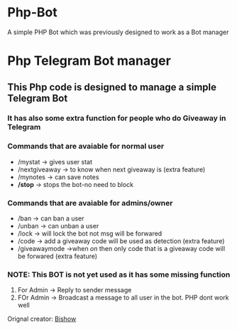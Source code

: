 # Php-Bot
A simple PHP Bot which was previously designed to work as a Bot manager

<h1>Php Telegram Bot manager</h1>

<h2>This Php code is designed to manage a simple Telegram Bot</h2>
<h3>It has also some extra function for people who do <b>Giveaway</b> in Telegram</h3>
<h3>Commands that are avaiable for normal user</h3>
  <ul>
    <li>/mystat -> gives user stat</li>
    <li>/nextgiveaway -> to know when next giveaway is (extra feature)</li>
    <li>/mynotes -> can save notes</li>
    <li><b>/stop</b> -> stops the bot-no need to block</li>
  </ul>
<h3>Commands that are avaiable for admins/owner</h3>
  <ul>
    <li>/ban -> can ban a user</li>
    <li>/unban -> can unban a user</li>
    <li>/lock -> will lock the bot not msg will be forwared</li>
    <li>/code -> add a giveaway code will be used as detection (extra feature)</li>
    <li>/giveawaymode ->when <i>on</i> then only code that is a giveaway code will be forwared (extra feature)</li>
  </ul>
  
  <h3>NOTE: This BOT is not yet used as it has some missing function</h3>
  <ol>
  <li>For Admin -> Reply to sender message</li>
  <li>FOr Admin -> Broadcast a message to all user in the bot. PHP dont work well</li>
  </ol>


<p>Orignal creator: <a href="https://t.me/beanonymousofficial">Bishow</a></p>
